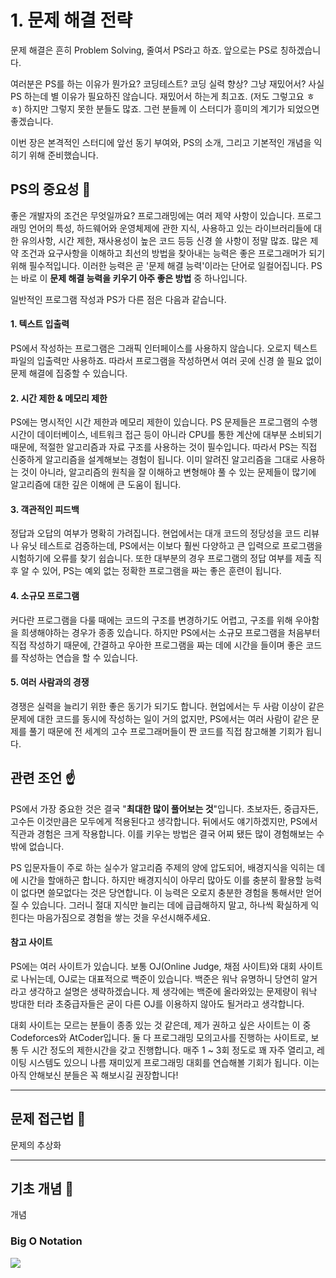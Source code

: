 # 1. 문제 해결 전략
문제 해결은 흔히 Problem Solving, 줄여서 PS라고 하죠. 앞으로는 PS로 칭하겠습니다.  

여러분은 PS를 하는 이유가 뭔가요? 코딩테스트? 코딩 실력 향상? 그냥 재밌어서? 사실 PS 하는데 별 이유가 필요하진 않습니다. 재밌어서 하는게 최고죠. (저도 그렇고요 ㅎㅎ) 하지만 그렇지 못한 분들도 많죠. 그런 분들께 이 스터디가 흥미의 계기가 되었으면 좋겠습니다.  

이번 장은 본격적인 스터디에 앞선 동기 부여와, PS의 소개, 그리고 기본적인 개념을 익히기 위해 준비했습니다.

## PS의 중요성 🎈
좋은 개발자의 조건은 무엇일까요? 프로그래밍에는 여러 제약 사항이 있습니다. 프로그래밍 언어의 특성, 하드웨어와 운영체제에 관한 지식, 사용하고 있는 라이브러리들에 대한 유의사항, 시간 제한, 재사용성이 높은 코드 등등 신경 쓸 사항이 정말 많죠. 많은 제약 조건과 요구사항을 이해하고 최선의 방법을 찾아내는 능력은 좋은 프로그래머가 되기 위해 필수적입니다. 이러한 능력은 곧 '문제 해결 능력'이라는 단어로 일컬어집니다. PS는 바로 이 __문제 해결 능력을 키우기 아주 좋은 방법__ 중 하나입니다.  

일반적인 프로그램 작성과 PS가 다른 점은 다음과 같습니다.

#### 1. 텍스트 입출력
PS에서 작성하는 프로그램은 그래픽 인터페이스를 사용하지 않습니다. 오로지 텍스트 파일의 입출력만 사용하죠. 따라서 프로그램을 작성하면서 여러 곳에 신경 쓸 필요 없이 문제 해결에 집중할 수 있습니다.

#### 2. 시간 제한 & 메모리 제한
PS에는 명시적인 시간 제한과 메모리 제한이 있습니다. PS 문제들은 프로그램의 수행 시간이 데이터베이스, 네트워크 접근 등이 아니라 CPU를 통한 계산에 대부분 소비되기 때문에, 적절한 알고리즘과 자료 구조를 사용하는 것이 필수입니다. 따라서 PS는 직접 신중하게 알고리즘을 설계해보는 경험이 됩니다. 이미 알려진 알고리즘을 그대로 사용하는 것이 아니라, 알고리즘의 원칙을 잘 이해하고 변형해야 풀 수 있는 문제들이 많기에 알고리즘에 대한 깊은 이해에 큰 도움이 됩니다.

#### 3. 객관적인 피드백
정답과 오답의 여부가 명확히 가려집니다. 현업에서는 대개 코드의 정당성을 코드 리뷰나 유닛 테스트로 검증하는데, PS에서는 이보다 훨씬 다양하고 큰 입력으로 프로그램을 시험하기에 오류를 찾기 쉽습니다. 또한 대부분의 경우 프로그램의 정답 여부를 제출 직후 알 수 있어, PS는 예외 없는 정확한 프로그램을 짜는 좋은 훈련이 됩니다.

#### 4. 소규모 프로그램
커다란 프로그램을 다룰 때에는 코드의 구조를 변경하기도 어렵고, 구조를 위해 우아함을 희생해야하는 경우가 종종 있습니다. 하지만 PS에서는 소규모 프로그램을 처음부터 직접 작성하기 때문에, 간결하고 우아한 프로그램을 짜는 데에 시간을 들이며 좋은 코드를 작성하는 연습을 할 수 있습니다.

#### 5. 여러 사람과의 경쟁
경쟁은 실력을 늘리기 위한 좋은 동기가 되기도 합니다. 현업에서는 두 사람 이상이 같은 문제에 대한 코드를 동시에 작성하는 일이 거의 없지만, PS에서는 여러 사람이 같은 문제를 풀기 때문에 전 세계의 고수 프로그래머들이 짠 코드를 직접 참고해볼 기회가 됩니다.

## 관련 조언 ☝
PS에서 가장 중요한 것은 결국 "__최대한 많이 풀어보는 것__"입니다. 초보자든, 중급자든, 고수든 이것만큼은 모두에게 적용된다고 생각합니다. 뒤에서도 얘기하겠지만, PS에서 직관과 경험은 크게 작용합니다. 이를 키우는 방법은 결국 어찌 됐든 많이 경험해보는 수밖에 없습니다.  

PS 입문자들이 주로 하는 실수가 알고리즘 주제의 양에 압도되어, 배경지식을 익히는 데에 시간을 할애하곤 합니다. 하지만 배경지식이 아무리 많아도 이를 충분히 활용할 능력이 없다면 쓸모없다는 것은 당연합니다. 이 능력은 오로지 충분한 경험을 통해서만 얻어질 수 있습니다. 그러니 절대 지식만 늘리는 데에 급급해하지 말고, 하나씩 확실하게 익힌다는 마음가짐으로 경험을 쌓는 것을 우선시해주세요.

#### 참고 사이트
PS에는 여러 사이트가 있습니다. 보통 OJ(Online Judge, 채점 사이트)와 대회 사이트로 나뉘는데, OJ로는 대표적으로 백준이 있습니다. 백준은 워낙 유명하니 당연히 알거라고 생각하고 설명은 생략하겠습니다. 제 생각에는 백준에 올라와있는 문제량이 워낙 방대한 터라 초중급자들은 굳이 다른 OJ를 이용하지 않아도 될거라고 생각합니다.  

대회 사이트는 모르는 분들이 종종 있는 것 같은데, 제가 권하고 싶은 사이트는 이 중 Codeforces와 AtCoder입니다. 둘 다 프로그래밍 모의고사를 진행하는 사이트로, 보통 두 시간 정도의 제한시간을 갖고 진행합니다. 매주 1 ~ 3회 정도로 꽤 자주 열리고, 레이팅 시스템도 있으니 나름 재미있게 프로그래밍 대회를 연습해볼 기회가 됩니다. 이는 아직 안해보신 분들은 꼭 해보시길 권장합니다!

---

## 문제 접근법 🔑
문제의 추상화  

---

## 기초 개념 📌
개념

### Big O Notation
<img src="https://render.githubusercontent.com/render/math?math=O(3n) = O(n)">

